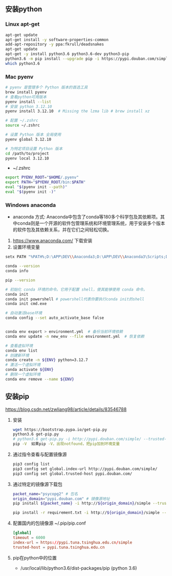 ## 安装python
### Linux apt-get
```bash
apt-get update
apt-get install -y software-properties-common
add-apt-repository -y ppa:fkrull/deadsnakes
apt-get update
apt-get -y install python3.6 python3.6-dev python3-pip
python3.6 -m pip install --upgrade pip -i https://pypi.douban.com/simple
which python3.6
```

### Mac pyenv
```bash
# pyenv 是管理多个 Python 版本的首选工具
brew install pyenv
# 查看python可用版本
pyenv install --list
# 安装 python 3.12.10
pyenv install 3.12.10  # Missing the lzma lib # brew install xz

# 配置 ~/.zshrc
source ~/.zshrc

# 设置 Python 版本 全局使用
pyenv global 3.12.10

# 为特定项目设置 Python 版本
cd /path/to/project
pyenv local 3.12.10
```

- ~/.zshrc
```sh 
export PYENV_ROOT="$HOME/.pyenv"
export PATH="$PYENV_ROOT/bin:$PATH"
eval "$(pyenv init --path)"
eval "$(pyenv init -)"
```


### Windows anaconda
- anaconda 方式: Anaconda中包含了conda等180多个科学包及其依赖项。其中conda则是一个开源的软件包管理系统和环境管理系统，用于安装多个版本的软件包及其依赖关系，并在它们之间轻松切换。

1. https://www.anaconda.com/ 下载安装
2. 设置环境变量
```bash
setx PATH "%PATH%;D:\APP\DEV\\Anaconda3;D:\APP\DEV\\Anaconda3\Scripts;D:\APP\DEV\\Anaconda3\Library\bin"
```
```bash
conda --version
conda info

pip --version

# 初始化 conda 环境的命令。它用于配置 shell，使其能够使用 conda 命令。
conda init
conda init powershell # powershell代表你要执行conda init的shell
conda init cmd.exe

# 自动激活base环境
conda config --set auto_activate_base false


conda env export > environment.yml  # 备份当前环境依赖
conda env update -n new_env --file environment.yml  # 恢复依赖

# 查看虚拟环境
conda env list
# 创建新环境
conda create -n ${ENV} python=3.12.7
# 激活一个虚拟环境
conda activate ${ENV}
# 删除一个虚拟环境
conda env remove --name ${ENV}
```

## 安装pip
https://blog.csdn.net/zwliang98/article/details/83546788
1. 安装
    ```bash
    wget https://bootstrap.pypa.io/get-pip.py
    python3.6 get-pip.py
    # python3.6 get-pip.py -i http://pypi.douban.com/simple/ --trusted-host pypi.douban.com
    pip -V  如果pip -V，出现notfound，把pip加到环境变量
    ```

3. 通过指令查看与配置镜像源
    ```bash
    pip3 config list
    pip3 config set global.index-url http://pypi.douban.com/simple/
    pip3 config set global.trusted-host pypi.douban.com/
    ```

2. 通过特定的镜像源下载包
    ```bash
    packet_name="psycopg2" # 包名
    origin_domain="pypi.douban.com" # 镜像源地址
    pip install ${packet_name} -i http://${origin_domain}/simple --trusted-host ${origin_domain}

    pip install -r requirement.txt -i http://${origin_domain}/simple --trusted-host ${origin_domain}
    ```

3. 配置国内的包镜像源 ~/.pip/pip.conf
    ```conf
    [global]
    timeout = 6000
    index-url = https://pypi.tuna.tsinghua.edu.cn/simple
    trusted-host = pypi.tuna.tsinghua.edu.cn
    ```

4.  pip在python中的位置
    - /usr/local/lib/python3.6/dist-packages/pip (python 3.6)
